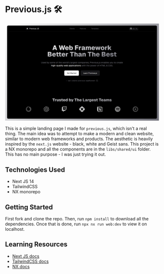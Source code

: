 # Previous.js 🛠️

![hero image](https://github.com/anav5704/previous.js/blob/main/docs/previous-js.png)

This is a simple landing page I made for `previous.js`, which isn't a real thing. The main idea was to attempt to make a modern and clean website, similar to modern web frameworks and products. The aesthetic is heavily inspired by the `next.js` website - black, white and Geist sans. This project is a NX monorepo and all the components are in the `libs/shared/ui` folder. This has no main purpose - I was just trying it out.

## Technologies Used

-   Next JS 14
-   TailwindCSS
-   NX monorepo

## Getting Started

First fork and clone the repo. Then, run `npm install` to download all the dependencies. Once that is done, run `npx nx run web:dev` to view it on localhost.

## Learning Resources

-   [Next JS docs](https://nextjs.org/)
-   [TailwindCSS docs](https://tailwindcss.com)
-   [NX docs](https://nx.dev/)
